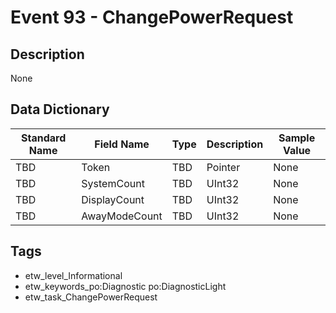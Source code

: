 # Event 93 - ChangePowerRequest

## Description
None

## Data Dictionary
|Standard Name|Field Name|Type|Description|Sample Value|
|---|---|---|---|---|
|TBD|Token|TBD|Pointer|None|None|
|TBD|SystemCount|TBD|UInt32|None|None|
|TBD|DisplayCount|TBD|UInt32|None|None|
|TBD|AwayModeCount|TBD|UInt32|None|None|

## Tags
* etw_level_Informational
* etw_keywords_po:Diagnostic po:DiagnosticLight
* etw_task_ChangePowerRequest